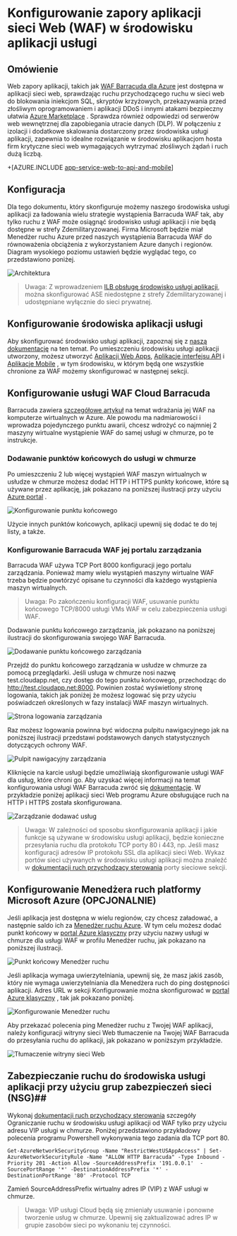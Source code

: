 <properties 
    pageTitle="Konfigurowanie zapory aplikacji sieci Web (WAF) w środowisku aplikacji usługi" 
    description="Dowiedz się, jak skonfigurować zaporę aplikacji sieci web przed środowiska usługi aplikacji." 
    services="app-service\web" 
    documentationCenter="" 
    authors="naziml" 
    manager="wpickett" 
    editor="jimbe"/>

<tags 
    ms.service="app-service" 
    ms.workload="web" 
    ms.tgt_pltfrm="na" 
    ms.devlang="na" 
    ms.topic="article" 
    ms.date="08/17/2016" 
    ms.author="naziml"/>    

# <a name="configuring-a-web-application-firewall-waf-for-app-service-environment"></a>Konfigurowanie zapory aplikacji sieci Web (WAF) w środowisku aplikacji usługi

## <a name="overview"></a>Omówienie ##
Web zapory aplikacji, takich jak [WAF Barracuda dla Azure](https://www.barracuda.com/programs/azure) jest dostępna w aplikacji sieci web, sprawdzając ruchu przychodzącego ruchu w sieci web do blokowania iniekcjom SQL, skryptów krzyżowych, przekazywania przed złośliwym oprogramowaniem i aplikacji DDoS i innymi atakami bezpieczny ułatwia [Azure Marketplace](https://azure.microsoft.com/marketplace/partners/barracudanetworks/waf-byol/) . Sprawdza również odpowiedzi od serwerów web wewnętrznej dla zapobiegania utracie danych (DLP). W połączeniu z izolacji i dodatkowe skalowania dostarczony przez środowiska usługi aplikacji, zapewnia to idealne rozwiązanie w środowisku aplikacjom hosta firm krytyczne sieci web wymagających wytrzymać złośliwych żądań i ruch dużą liczbą.

+[AZURE.INCLUDE [app-service-web-to-api-and-mobile](../../includes/app-service-web-to-api-and-mobile.md)] 

## <a name="setup"></a>Konfiguracja ##
Dla tego dokumentu, który skonfiguruje możemy naszego środowiska usługi aplikacji za ładowania wielu strategie wystąpienia Barracuda WAF tak, aby tylko ruchu z WAF może osiągnąć środowisko usługi aplikacji i nie będą dostępne w strefy Zdemilitaryzowanej. Firma Microsoft będzie miał Menedżer ruchu Azure przed naszych wystąpienia Barracuda WAF do równoważenia obciążenia z wykorzystaniem Azure danych i regionów. Diagram wysokiego poziomu ustawień będzie wyglądać tego, co przedstawiono poniżej.

![Architektura][Architecture] 

> Uwaga: Z wprowadzeniem [ILB obsługę środowisko usługi aplikacji](app-service-environment-with-internal-load-balancer.md), można skonfigurować ASE niedostępne z strefy Zdemilitaryzowanej i udostępniane wyłącznie do sieci prywatnej. 

## <a name="configuring-your-app-service-environment"></a>Konfigurowanie środowiska aplikacji usługi ##
Aby skonfigurować środowisko usługi aplikacji, zapoznaj się z [naszą dokumentację](app-service-web-how-to-create-an-app-service-environment.md) na ten temat. Po umieszczeniu środowisku usługi aplikacji utworzony, możesz utworzyć [Aplikacji Web Apps](app-service-web-overview.md), [Aplikacje interfejsu API](../app-service-api/app-service-api-apps-why-best-platform.md) i [Aplikacje Mobile](../app-service-mobile/app-service-mobile-value-prop.md) , w tym środowisku, w którym będą one wszystkie chronione za WAF możemy skonfigurować w następnej sekcji.

## <a name="configuring-your-barracuda-waf-cloud-service"></a>Konfigurowanie usługi WAF Cloud Barracuda ##
Barracuda zawiera [szczegółowe artykuł](https://campus.barracuda.com/product/webapplicationfirewall/article/WAF/DeployWAFInAzure) na temat wdrażania jej WAF na komputerze wirtualnych w Azure. Ale powodu ma nadmiarowości i wprowadza pojedynczego punktu awarii, chcesz wdrożyć co najmniej 2 maszyny wirtualne wystąpienie WAF do samej usługi w chmurze, po te instrukcje.

### <a name="adding-endpoints-to-cloud-service"></a>Dodawanie punktów końcowych do usługi w chmurze ###
Po umieszczeniu 2 lub więcej wystąpień WAF maszyn wirtualnych w usłudze w chmurze możesz dodać HTTP i HTTPS punkty końcowe, które są używane przez aplikację, jak pokazano na poniższej ilustracji przy użyciu [Azure portal](https://portal.azure.com/) .

![Konfigurowanie punktu końcowego][ConfigureEndpoint]

Użycie innych punktów końcowych, aplikacji upewnij się dodać te do tej listy, a także. 

### <a name="configuring-barracuda-waf-through-its-management-portal"></a>Konfigurowanie Barracuda WAF jej portalu zarządzania ###
Barracuda WAF używa TCP Port 8000 konfiguracji jego portalu zarządzania. Ponieważ mamy wielu wystąpień maszyny wirtualne WAF trzeba będzie powtórzyć opisane tu czynności dla każdego wystąpienia maszyn wirtualnych. 


> Uwaga: Po zakończeniu konfiguracji WAF, usuwanie punktu końcowego TCP/8000 usługi VMs WAF w celu zabezpieczenia usługi WAF.

Dodawanie punktu końcowego zarządzania, jak pokazano na poniższej ilustracji do skonfigurowania swojego WAF Barracuda.

![Dodawanie punktu końcowego zarządzania][AddManagementEndpoint]
 
Przejdź do punktu końcowego zarządzania w usłudze w chmurze za pomocą przeglądarki. Jeśli usługa w chmurze nosi nazwę test.cloudapp.net, czy dostęp do tego punktu końcowego, przechodząc do http://test.cloudapp.net:8000. Powinien zostać wyświetlony stronę logowania, takich jak poniżej że możesz logować się przy użyciu poświadczeń określonych w fazy instalacji WAF maszyn wirtualnych.

![Strona logowania zarządzania][ManagementLoginPage]

Raz możesz logowania powinna być widoczna pulpitu nawigacyjnego jak na poniższej ilustracji przedstawi podstawowych danych statystycznych dotyczących ochrony WAF.

![Pulpit nawigacyjny zarządzania][ManagementDashboard]

Kliknięcie na karcie usługi będzie umożliwiają skonfigurowanie usługi WAF dla usług, które chroni go. Aby uzyskać więcej informacji na temat konfigurowania usługi WAF Barracuda zwróć się [dokumentację](https://techlib.barracuda.com/waf/getstarted1). W przykładzie poniżej aplikacji sieci Web programu Azure obsługujące ruch na HTTP i HTTPS została skonfigurowana.

![Zarządzanie dodawać usług][ManagementAddServices]

> Uwaga: W zależności od sposobu skonfigurowania aplikacji i jakie funkcje są używane w środowisku usługi aplikacji, będzie konieczne przesyłania ruchu dla protokołu TCP porty 80 i 443, np. Jeśli masz konfiguracji adresów IP protokołu SSL dla aplikacji sieci Web. Wykaz portów sieci używanych w środowisku usługi aplikacji można znaleźć w [dokumentacji ruch przychodzący sterowania](app-service-app-service-environment-control-inbound-traffic.md) porty sieciowe sekcji.

## <a name="configuring-microsoft-azure-traffic-manager-optional"></a>Konfigurowanie Menedżera ruch platformy Microsoft Azure (OPCJONALNIE) ##
Jeśli aplikacja jest dostępna w wielu regionów, czy chcesz załadować, a następnie saldo ich za [Menedżer ruchu Azure](../traffic-manager/traffic-manager-overview.md). W tym celu możesz dodać punkt końcowy w [portal Azure klasyczny](https://manage.azure.com) przy użyciu nazwy usługi w chmurze dla usługi WAF w profilu Menedżer ruchu, jak pokazano na poniższej ilustracji. 

![Punkt końcowy Menedżer ruchu][TrafficManagerEndpoint]

Jeśli aplikacja wymaga uwierzytelniania, upewnij się, że masz jakiś zasób, który nie wymaga uwierzytelniania dla Menedżera ruch do ping dostępności aplikacji. Adres URL w sekcji Konfigurowanie można skonfigurować w [portal Azure klasyczny](https://manage.azure.com) , tak jak pokazano poniżej.

![Konfigurowanie Menedżer ruchu][ConfigureTrafficManager]

Aby przekazać polecenia ping Menedżer ruchu z Twojej WAF aplikacji, należy konfiguracji witryny sieci Web tłumaczenie na Twojej WAF Barracuda do przesyłania ruchu do aplikacji, jak pokazano w poniższym przykładzie.

![Tłumaczenie witryny sieci Web][WebsiteTranslations]

## <a name="securing-traffic-to-app-service-environment-using-network-security-groups-nsg"></a>Zabezpieczanie ruchu do środowiska usługi aplikacji przy użyciu grup zabezpieczeń sieci (NSG)##
Wykonaj [dokumentacji ruch przychodzący sterowania](app-service-app-service-environment-control-inbound-traffic.md) szczegóły Ograniczanie ruchu w środowisku usługi aplikacji od WAF tylko przy użyciu adresu VIP usługi w chmurze. Poniżej przedstawiono przykładowy polecenia programu Powershell wykonywania tego zadania dla TCP port 80.


    Get-AzureNetworkSecurityGroup -Name "RestrictWestUSAppAccess" | Set-AzureNetworkSecurityRule -Name "ALLOW HTTP Barracuda" -Type Inbound -Priority 201 -Action Allow -SourceAddressPrefix '191.0.0.1'  -SourcePortRange '*' -DestinationAddressPrefix '*' -DestinationPortRange '80' -Protocol TCP

Zamień SourceAddressPrefix wirtualny adres IP (VIP) z WAF usługi w chmurze.

> Uwaga: VIP usługi Cloud będą się zmieniały usuwanie i ponowne tworzenie usług w chmurze. Upewnij się zaktualizować adres IP w grupie zasobów sieci po wykonaniu tej czynności. 
 
<!-- IMAGES -->
[Architecture]: ./media/app-service-app-service-environment-web-application-firewall/Architecture.png
[ConfigureEndpoint]: ./media/app-service-app-service-environment-web-application-firewall/ConfigureEndpoint.png
[AddManagementEndpoint]: ./media/app-service-app-service-environment-web-application-firewall/AddManagementEndpoint.png
[ManagementAddServices]: ./media/app-service-app-service-environment-web-application-firewall/ManagementAddServices.png
[ManagementDashboard]: ./media/app-service-app-service-environment-web-application-firewall/ManagementDashboard.png
[ManagementLoginPage]: ./media/app-service-app-service-environment-web-application-firewall/ManagementLoginPage.png
[TrafficManagerEndpoint]: ./media/app-service-app-service-environment-web-application-firewall/TrafficManagerEndpoint.png
[ConfigureTrafficManager]: ./media/app-service-app-service-environment-web-application-firewall/ConfigureTrafficManager.png
[WebsiteTranslations]: ./media/app-service-app-service-environment-web-application-firewall/WebsiteTranslations.png
